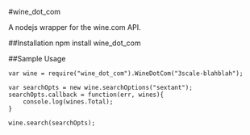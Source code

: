 #wine_dot_com

A nodejs wrapper for the wine.com API.

##Installation
    npm install wine_dot_com

##Sample Usage

	var wine = require("wine_dot_com").WineDotCom("3scale-blahblah");
		
	var searchOpts = new wine.searchOptions("sextant");	
	searchOpts.callback = function(err, wines){
    	console.log(wines.Total);    
	}

	wine.search(searchOpts);
